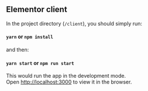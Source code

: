 ## Elementor client 

In the project directory (`/client`), you should simply run:

#### `yarn` or `npm install`
and then:
#### `yarn start` or `npm run start`

This would run the app in the development mode.<br />
Open [http://localhost:3000](http://localhost:3000) to view it in the browser.

